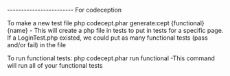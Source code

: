 
  ------------------------ For codeception

  To make a new test file
    php codecept.phar generate:cept {functional} {name}
    - This will create a php file in tests to put in tests for a
      specific page. If a LoginTest.php existed, we could put as many
      functional tests (pass and/or fail) in the file

  To run functional tests:
    php codecept.phar run functional
    -This command will run all of your functional tests
  

